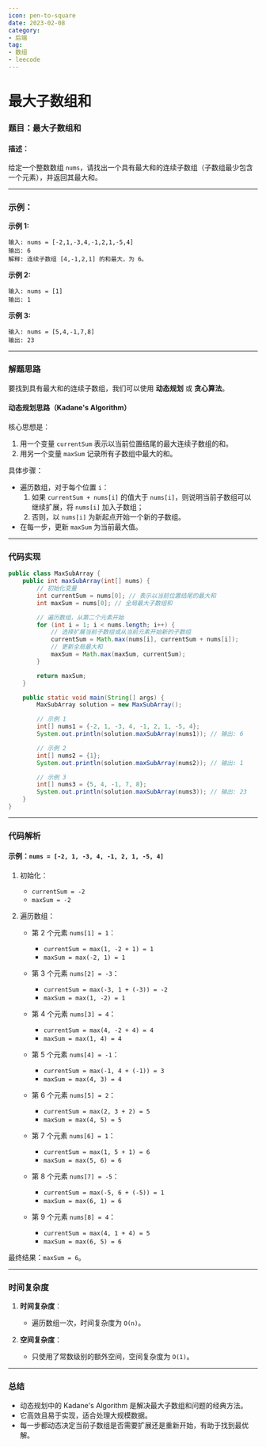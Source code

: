 ```yaml
---
icon: pen-to-square
date: 2023-02-08
category:
- 后端
tag:
- 数组
- leecode
---
```

# 最大子数组和
### **题目：最大子数组和**

#### **描述：**
给定一个整数数组 `nums`，请找出一个具有最大和的连续子数组（子数组最少包含一个元素），并返回其最大和。

---

### **示例：**

**示例 1:**
```
输入: nums = [-2,1,-3,4,-1,2,1,-5,4]
输出: 6
解释: 连续子数组 [4,-1,2,1] 的和最大，为 6。
```

**示例 2:**
```
输入: nums = [1]
输出: 1
```

**示例 3:**
```
输入: nums = [5,4,-1,7,8]
输出: 23
```

---

### **解题思路**

要找到具有最大和的连续子数组，我们可以使用 **动态规划** 或 **贪心算法**。

#### **动态规划思路（Kadane's Algorithm）**

核心思想是：
1. 用一个变量 `currentSum` 表示以当前位置结尾的最大连续子数组的和。
2. 用另一个变量 `maxSum` 记录所有子数组中最大的和。

具体步骤：
- 遍历数组，对于每个位置 `i`：
    1. 如果 `currentSum + nums[i]` 的值大于 `nums[i]`，则说明当前子数组可以继续扩展，将 `nums[i]` 加入子数组；
    2. 否则，以 `nums[i]` 为新起点开始一个新的子数组。
- 在每一步，更新 `maxSum` 为当前最大值。

---

### **代码实现**

```java
public class MaxSubArray {
    public int maxSubArray(int[] nums) {
        // 初始化变量
        int currentSum = nums[0]; // 表示以当前位置结尾的最大和
        int maxSum = nums[0]; // 全局最大子数组和

        // 遍历数组，从第二个元素开始
        for (int i = 1; i < nums.length; i++) {
            // 选择扩展当前子数组或从当前元素开始新的子数组
            currentSum = Math.max(nums[i], currentSum + nums[i]);
            // 更新全局最大和
            maxSum = Math.max(maxSum, currentSum);
        }

        return maxSum;
    }

    public static void main(String[] args) {
        MaxSubArray solution = new MaxSubArray();

        // 示例 1
        int[] nums1 = {-2, 1, -3, 4, -1, 2, 1, -5, 4};
        System.out.println(solution.maxSubArray(nums1)); // 输出: 6

        // 示例 2
        int[] nums2 = {1};
        System.out.println(solution.maxSubArray(nums2)); // 输出: 1

        // 示例 3
        int[] nums3 = {5, 4, -1, 7, 8};
        System.out.println(solution.maxSubArray(nums3)); // 输出: 23
    }
}
```

---

### **代码解析**

#### 示例：`nums = [-2, 1, -3, 4, -1, 2, 1, -5, 4]`

1. 初始化：
    - `currentSum = -2`
    - `maxSum = -2`

2. 遍历数组：
    - 第 2 个元素 `nums[1] = 1`：
        - `currentSum = max(1, -2 + 1) = 1`
        - `maxSum = max(-2, 1) = 1`

    - 第 3 个元素 `nums[2] = -3`：
        - `currentSum = max(-3, 1 + (-3)) = -2`
        - `maxSum = max(1, -2) = 1`

    - 第 4 个元素 `nums[3] = 4`：
        - `currentSum = max(4, -2 + 4) = 4`
        - `maxSum = max(1, 4) = 4`

    - 第 5 个元素 `nums[4] = -1`：
        - `currentSum = max(-1, 4 + (-1)) = 3`
        - `maxSum = max(4, 3) = 4`

    - 第 6 个元素 `nums[5] = 2`：
        - `currentSum = max(2, 3 + 2) = 5`
        - `maxSum = max(4, 5) = 5`

    - 第 7 个元素 `nums[6] = 1`：
        - `currentSum = max(1, 5 + 1) = 6`
        - `maxSum = max(5, 6) = 6`

    - 第 8 个元素 `nums[7] = -5`：
        - `currentSum = max(-5, 6 + (-5)) = 1`
        - `maxSum = max(6, 1) = 6`

    - 第 9 个元素 `nums[8] = 4`：
        - `currentSum = max(4, 1 + 4) = 5`
        - `maxSum = max(6, 5) = 6`

最终结果：`maxSum = 6`。

---

### **时间复杂度**
1. **时间复杂度**：
    - 遍历数组一次，时间复杂度为 `O(n)`。

2. **空间复杂度**：
    - 只使用了常数级别的额外空间，空间复杂度为 `O(1)`。

---

### **总结**

- 动态规划中的 Kadane's Algorithm 是解决最大子数组和问题的经典方法。
- 它高效且易于实现，适合处理大规模数据。
- 每一步都动态决定当前子数组是否需要扩展还是重新开始，有助于找到最优解。

